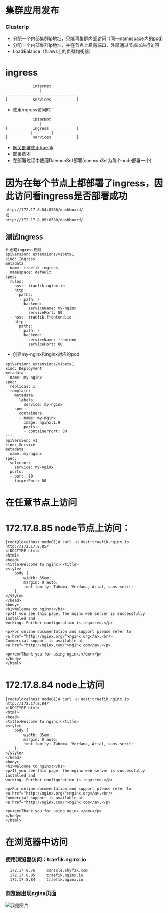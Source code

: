 # 集群应用发布
### ClusterIp
- 分配一个内部集群ip地址，只能再集群内部访问（同一namespace内的pod）
- 分配一个内部集群ip地址，并在节点上暴露端口，外部通过节点ip进行访问
- LoadBalance（如aws上的负载均衡器）

#  ingress
```shell
            internet
               |
-------------------------------
[           services           ]
```

- 使用ingress访问时：

```shell
            internet
               |
[           Ingress            ]             
-----------|--------|----------
[           services           ]
```

- [网关部署使用traefik](https://jimmysong.io/kubernetes-handbook/practice/traefik-ingress-installation.html)
- [部署脚本](https://github.com/jameswangAugmentum/Blogs/tree/master/kubernetes-starter/ingress/traefik-ingress)
- 在部署过程中使用DaemonSet部署(daemonSet为每个node部署一个)

# 因为在每个节点上都部署了ingress，因此访问看ingress是否部署成功
```shell
http://172.17.8.84:8580/dashboard/
或
http://172.17.8.85:8580/dashboard/
```

## 测试ingress
```shell
# 创建ingress规则
apiVersion: extensions/v1beta1
kind: Ingress
metadata:
  name: traefik-ingress
  namespace: default
spec:
  rules:
  - host: traefik.nginx.io
    http:
      paths:
      - path: /
        backend:
          serviceName: my-nginx
          servicePort: 80
  - host: traefik.frontend.io
    http:
      paths:
      - path: /
        backend:
          serviceName: frontend
          servicePort: 80
```

- 创建my-nginx和nginx对应的pod

```shell
apiVersion: extensions/v1beta1
kind: Deployment
metadata:
  name: my-nginx
spec:
  replicas: 1
  template:
    metadata:
      labels:
        service: my-nginx
    spec:
      containers:
      - name: my-nginx
        image: nginx:1.9
        ports:
        - containerPort: 80
---
apiVersion: v1
kind: Service
metadata:
  name: my-nginx
spec:
  selector:
    service: my-nginx
  ports:
  - port: 80
    targetPort: 80
```
#  在任意节点上访问
#  172.17.8.85 node节点上访问：
```shell
[root@localhost node01]# curl -H Host:traefik.nginx.io http://172.17.8.85/
<!DOCTYPE html>
<html>
<head>
<title>Welcome to nginx!</title>
<style>
    body {
        width: 35em;
        margin: 0 auto;
        font-family: Tahoma, Verdana, Arial, sans-serif;
    }
</style>
</head>
<body>
<h1>Welcome to nginx!</h1>
<p>If you see this page, the nginx web server is successfully installed and
working. Further configuration is required.</p>

<p>For online documentation and support please refer to
<a href="http://nginx.org/">nginx.org</a>.<br/>
Commercial support is available at
<a href="http://nginx.com/">nginx.com</a>.</p>

<p><em>Thank you for using nginx.</em></p>
</body>
</html>
```
# 172.17.8.84 node上访问
```shell
[root@localhost node01]# curl -H Host:traefik.nginx.io http://172.17.8.84/
<!DOCTYPE html>
<html>
<head>
<title>Welcome to nginx!</title>
<style>
    body {
        width: 35em;
        margin: 0 auto;
        font-family: Tahoma, Verdana, Arial, sans-serif;
    }
</style>
</head>
<body>
<h1>Welcome to nginx!</h1>
<p>If you see this page, the nginx web server is successfully installed and
working. Further configuration is required.</p>

<p>For online documentation and support please refer to
<a href="http://nginx.org/">nginx.org</a>.<br/>
Commercial support is available at
<a href="http://nginx.com/">nginx.com</a>.</p>

<p><em>Thank you for using nginx.</em></p>
</body>
</html>
```

# 在浏览器中访问
### 使用浏览器访问：traefik.nginx.io

```shell
  172.17.8.76     console.shyfzx.com
  172.17.8.85     traefik.nginx.io
  172.17.8.84     traefik.nginx.io
```

### 浏览器出现nginx页面
![我是图片](https://github.com/jameswangAugmentum/Blogs/blob/master/kubernetes-starter/images/ingress.png)








